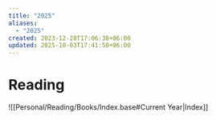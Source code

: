 ```yaml
---
title: "2025"
aliases:
  - "2025"
created: 2023-12-28T17:06:38+06:00
updated: 2025-10-03T17:41:50+06:00
---
```

# Reading

![[Personal/Reading/Books/Index.base#Current Year|Index]]
